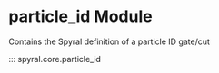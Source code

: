 # particle_id Module

Contains the Spyral definition of a particle ID gate/cut

::: spyral.core.particle_id
